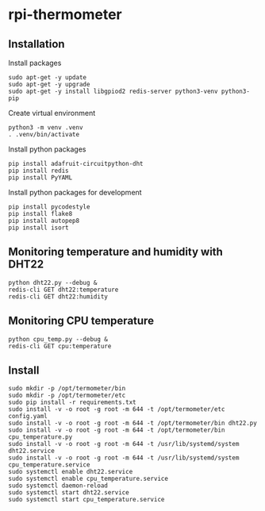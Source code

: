 # rpi-thermometer

## Installation

Install packages
```
sudo apt-get -y update
sudo apt-get -y upgrade
sudo apt-get -y install libgpiod2 redis-server python3-venv python3-pip
```

Create virtual environment
```
python3 -m venv .venv
. .venv/bin/activate
```

Install python packages
```
pip install adafruit-circuitpython-dht
pip install redis
pip install PyYAML
```

Install python packages for development
```
pip install pycodestyle
pip install flake8
pip install autopep8
pip install isort
```

## Monitoring temperature and humidity with DHT22
```
python dht22.py --debug &
redis-cli GET dht22:temperature
redis-cli GET dht22:humidity
```

## Monitoring CPU temperature
```
python cpu_temp.py --debug &
redis-cli GET cpu:temperature
```

## Install
```
sudo mkdir -p /opt/termometer/bin
sudo mkdir -p /opt/termometer/etc
sudo pip install -r requirements.txt
sudo install -v -o root -g root -m 644 -t /opt/termometer/etc config.yaml
sudo install -v -o root -g root -m 644 -t /opt/termometer/bin dht22.py
sudo install -v -o root -g root -m 644 -t /opt/termometer/bin cpu_temperature.py
sudo install -v -o root -g root -m 644 -t /usr/lib/systemd/system dht22.service
sudo install -v -o root -g root -m 644 -t /usr/lib/systemd/system cpu_temperature.service
sudo systemctl enable dht22.service
sudo systemctl enable cpu_temperature.service
sudo systemctl daemon-reload
sudo systemctl start dht22.service
sudo systemctl start cpu_temperature.service
```
